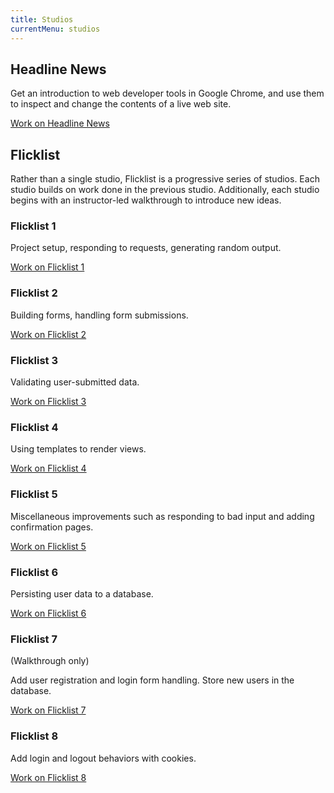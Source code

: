 ```yaml
---
title: Studios
currentMenu: studios
---
```


## Headline News

Get an introduction to web developer tools in Google Chrome, and use them to inspect and change the contents of a live web site.

[Work on Headline News](headline-news/)

## Flicklist

Rather than a single studio, Flicklist is a progressive series of studios. Each studio builds on work done in the previous studio. Additionally, each studio begins with an instructor-led walkthrough to introduce new ideas.

### Flicklist 1

Project setup, responding to requests, generating random output.

[Work on Flicklist 1](flicklist/1/)

### Flicklist 2

Building forms, handling form submissions.

[Work on Flicklist 2](flicklist/2/)

### Flicklist 3

Validating user-submitted data.

[Work on Flicklist 3](flicklist/3/)

### Flicklist 4

Using templates to render views.

[Work on Flicklist 4](flicklist/4/)

### Flicklist 5

Miscellaneous improvements such as responding to bad input and adding confirmation pages.

[Work on Flicklist 5](flicklist/5/)

### Flicklist 6

Persisting user data to a database.

[Work on Flicklist 6](flicklist/6/)

### Flicklist 7

(Walkthrough only)

Add user registration and login form handling. Store new users in the database.

[Work on Flicklist 7](flicklist/7/)

### Flicklist 8

Add login and logout behaviors with cookies.

[Work on Flicklist 8](flicklist/8/)
